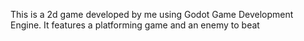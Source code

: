 This is a 2d game developed by me using Godot Game Development Engine. It features a platforming game and an enemy to beat
